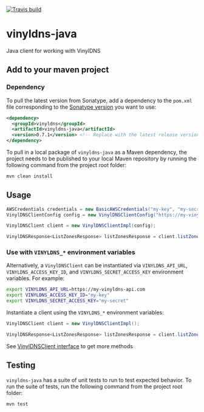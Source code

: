 [![Travis build](https://api.travis-ci.org/vinyldns/vinyldns-java.svg?branch=master)](https://travis-ci.org/vinyldns/vinyldns-java)

# vinyldns-java

Java client for working with VinylDNS

## Add to your maven project

### Dependency

To pull the latest version from Sonatype, add a dependency to the `pom.xml` file corresponding to the [Sonatype version](https://oss.sonatype.org/#nexus-search;quick~vinyldns.io) you want to use:

```xml
<dependency>
  <groupId>vinyldns</groupId>
  <artifactId>vinyldns-java</artifactId>
  <version>0.7.1</version> <!-- Replace with the latest release version -->
</dependency>
```

To pull in a local package of `vinyldns-java` as a Maven dependency, the project needs to be published to your local Maven repository by running the following command from the project root folder: 

```bash
mvn clean install
```

## Usage

```java
AWSCredentials credentials = new BasicAWSCredentials("my-key", "my-secret");
VinylDNSClientConfig config = new VinylDNSClientConfig("https://my-vinyldns-api.com", credentials);

VinylDNSClient client = new VinylDNSClientImpl(config);

VinylDNSResponse<ListZonesResponse> listZonesResponse = client.listZones(new ListZonesRequest());
```

### Use with `VINYLDNS_*` environment variables

Alternatively, a `VinylDNSClient` can be instantiated via `VINYLDNS_API_URL`, `VINYLDNS_ACCESS_KEY_ID`, and `VINYLDNS_SECRET_ACCESS_KEY` environment variables. For example:

```bash
export VINYLDNS_API_URL=https://my-vinyldns-api.com
export VINYLDNS_ACCESS_KEY_ID="my-key"
export VINYLDNS_SECRET_ACCESS_KEY="my-secret"
```

Instantiate a client using the `VINYLDNS_*` environment variables:

```java
VinylDNSClient client = new VinylDNSClientImpl();

VinylDNSResponse<ListZonesResponse> listZonesResponse = client.listZones(new ListZonesRequest());
```

See [VinylDNSClient interface](src/main/java/vinyldns/java/VinylDNSClient.java) to get more methods

## Testing

`vinyldns-java` has a suite of unit tests to run to test expected behavior. To run the suite of tests, run the following command from the project root folder:
```bash
mvn test
```
